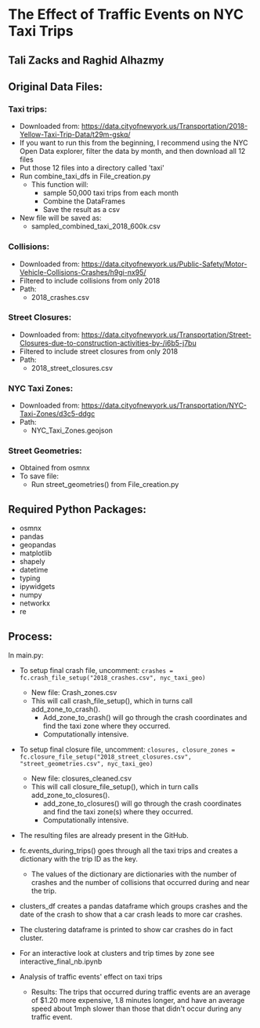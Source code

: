 # The Effect of Traffic Events on NYC Taxi Trips
## Tali Zacks and Raghid Alhazmy

## Original Data Files:
### Taxi trips:
- Downloaded from: 
https://data.cityofnewyork.us/Transportation/2018-Yellow-Taxi-Trip-Data/t29m-gskq/ 
- If you want to run this from the beginning, I recommend using the NYC Open Data explorer, filter the data by month, and then download all 12 files
- Put those 12 files into a directory called 'taxi'
- Run combine_taxi_dfs in File_creation.py
  - This function will:
    - sample 50,000 taxi trips from each month
    - Combine the DataFrames
    - Save the result as a csv
- New file will be saved as: 
  - sampled_combined_taxi_2018_600k.csv

### Collisions:
- Downloaded from:
https://data.cityofnewyork.us/Public-Safety/Motor-Vehicle-Collisions-Crashes/h9gi-nx95/
- Filtered to include collisions from only 2018 
- Path: 
  - 2018_crashes.csv

### Street Closures:
- Downloaded from:
https://data.cityofnewyork.us/Transportation/Street-Closures-due-to-construction-activities-by-/i6b5-j7bu
- Filtered to include street closures from only 2018
- Path:
  - 2018_street_closures.csv

### NYC Taxi Zones:
- Downloaded from:
https://data.cityofnewyork.us/Transportation/NYC-Taxi-Zones/d3c5-ddgc
- Path:
  - NYC_Taxi_Zones.geojson

### Street Geometries:
- Obtained from osmnx
- To save file:
  - Run street_geometries() from File_creation.py

## Required Python Packages:
- osmnx
- pandas
- geopandas
- matplotlib
- shapely
- datetime
- typing
- ipywidgets
- numpy
- networkx
- re

## Process:
In main.py:

- To setup final crash file, uncomment:
```crashes = fc.crash_file_setup("2018_crashes.csv", nyc_taxi_geo)```
  - New file: Crash_zones.csv
  - This will call crash_file_setup(), which in turns call add_zone_to_crash().
    - Add_zone_to_crash() will go through the crash coordinates and find the taxi zone where they occurred.
    - Computationally intensive.
- To setup final closure file, uncomment:
```closures, closure_zones = fc.closure_file_setup("2018_street_closures.csv", "street_geometries.csv", nyc_taxi_geo)```
  - New file: closures_cleaned.csv
  - This will call closure_file_setup(), which in turn calls add_zone_to_closures().
    - add_zone_to_closures() will go through the crash coordinates and find the taxi zone(s) where they occurred.
    - Computationally intensive.
- The resulting files are already present in the GitHub.



- fc.events_during_trips() goes through all the taxi trips and creates a dictionary with the trip ID as the key.
  - The values of the dictionary are dictionaries with the number of crashes and the number of collisions that occurred during and near the trip.

- clusters_df creates a pandas dataframe which groups crashes and the date of the crash to show that a car crash leads to more car crashes.
- The clustering dataframe is printed to show car crashes do in fact cluster.
- For an interactive look at clusters and trip times by zone see interactive_final_nb.ipynb

- Analysis of traffic events' effect on taxi trips
  - Results: The trips that occurred during traffic events are an average of $1.20 more expensive, 1.8 minutes longer, and have an average speed about 1mph slower than those that didn't occur during any traffic event.
